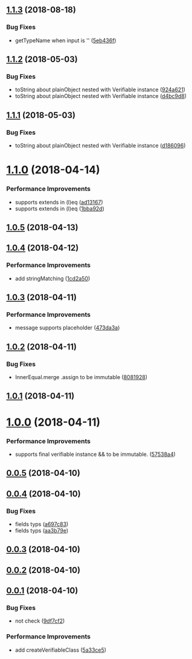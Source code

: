 <a name="1.1.3"></a>
## [1.1.3](https://github.com/imcuttle/walli/compare/v1.1.2...v1.1.3) (2018-08-18)


### Bug Fixes

* getTypeName when input is '' ([5eb436f](https://github.com/imcuttle/walli/commit/5eb436f))



<a name="1.1.2"></a>
## [1.1.2](https://github.com/imcuttle/walli/compare/v1.1.1...v1.1.2) (2018-05-03)


### Bug Fixes

* toString about plainObject nested with Verifiable instance ([924a621](https://github.com/imcuttle/walli/commit/924a621))
* toString about plainObject nested with Verifiable instance ([d4bc9d8](https://github.com/imcuttle/walli/commit/d4bc9d8))



<a name="1.1.1"></a>
## [1.1.1](https://github.com/imcuttle/walli/compare/v1.1.0...v1.1.1) (2018-05-03)


### Bug Fixes

* toString about plainObject nested with Verifiable instance ([d186096](https://github.com/imcuttle/walli/commit/d186096))



<a name="1.1.0"></a>
# [1.1.0](https://github.com/imcuttle/walli/compare/v1.0.5...v1.1.0) (2018-04-14)


### Performance Improvements

* supports extends in (l)eq ([ad13167](https://github.com/imcuttle/walli/commit/ad13167))
* supports extends in (l)eq ([1bba92d](https://github.com/imcuttle/walli/commit/1bba92d))



<a name="1.0.5"></a>
## [1.0.5](https://github.com/imcuttle/walli/compare/v1.0.4...v1.0.5) (2018-04-13)



<a name="1.0.4"></a>
## [1.0.4](https://github.com/imcuttle/walli/compare/v1.0.3...v1.0.4) (2018-04-12)


### Performance Improvements

* add stringMatching ([1cd2a50](https://github.com/imcuttle/walli/commit/1cd2a50))



<a name="1.0.3"></a>
## [1.0.3](https://github.com/imcuttle/walli/compare/v1.0.2...v1.0.3) (2018-04-11)


### Performance Improvements

* message supports placeholder ([473da3a](https://github.com/imcuttle/walli/commit/473da3a))



<a name="1.0.2"></a>
## [1.0.2](https://github.com/imcuttle/walli/compare/v1.0.1...v1.0.2) (2018-04-11)


### Bug Fixes

* InnerEqual.merge .assign to be immutable ([8081928](https://github.com/imcuttle/walli/commit/8081928))



<a name="1.0.1"></a>
## [1.0.1](https://github.com/imcuttle/walli/compare/v1.0.0...v1.0.1) (2018-04-11)



<a name="1.0.0"></a>
# [1.0.0](https://github.com/imcuttle/walli/compare/v0.0.5...v1.0.0) (2018-04-11)


### Performance Improvements

* supports final verifiable instance && to be immutable. ([57538a4](https://github.com/imcuttle/walli/commit/57538a4))



<a name="0.0.5"></a>
## [0.0.5](https://github.com/imcuttle/walli/compare/v0.0.4...v0.0.5) (2018-04-10)



<a name="0.0.4"></a>
## [0.0.4](https://github.com/imcuttle/walli/compare/v0.0.3...v0.0.4) (2018-04-10)


### Bug Fixes

* fields typs ([a697c83](https://github.com/imcuttle/walli/commit/a697c83))
* fields typs ([aa3b79e](https://github.com/imcuttle/walli/commit/aa3b79e))



<a name="0.0.3"></a>
## [0.0.3](https://github.com/imcuttle/walli/compare/v0.0.2...v0.0.3) (2018-04-10)



<a name="0.0.2"></a>
## [0.0.2](https://github.com/imcuttle/walli/compare/v0.0.1...v0.0.2) (2018-04-10)



<a name="0.0.1"></a>
## [0.0.1](https://github.com/imcuttle/walli/compare/9df7cf2...v0.0.1) (2018-04-10)


### Bug Fixes

* not check ([9df7cf2](https://github.com/imcuttle/walli/commit/9df7cf2))


### Performance Improvements

* add createVerifiableClass ([5a33ce5](https://github.com/imcuttle/walli/commit/5a33ce5))



